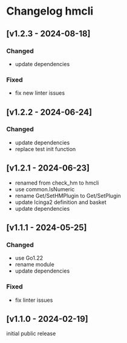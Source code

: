 # Changelog hmcli

## [v1.2.3 - 2024-08-18]
### Changed
- update dependencies
### Fixed
- fix new linter issues

## [v1.2.2 - 2024-06-24]
### Changed
- update dependencies
- replace test init function

## [v1.2.1 - 2024-06-23]
- renamed from check_hm to hmcli
- use common.IsNumeric
- rename Get/SetHMPlugin to Get/SetPlugin
- update Icinga2 definition and basket
- update dependencies

## [v1.1.1 - 2024-05-25]
### Changed
- use Go1.22
- rename module
- update dependencies
### Fixed
- fix linter issues

## [v1.1.0 - 2024-02-19]
initial public release
